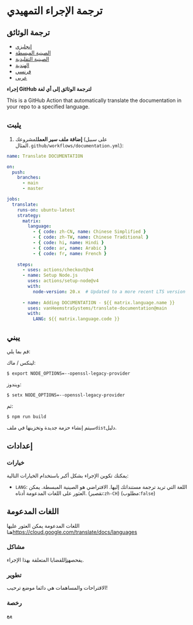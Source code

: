 # ترجمة الإجراء التمهيدي

## ترجمة الوثائق

-   [إنجليزي](DOCUMENTATION.md)
-   [الصينية المبسطة](DOCUMENTATION.zh-CN.md)
-   [الصينية التقليدية](DOCUMENTATION.zh-TW.md)
-   [الهندية](DOCUMENTATION.hi.md)
-   [فرنسي](DOCUMENTATION.fr.md)
-   [عربى](DOCUMENTATION.ar.md)

**إجراء GitHub لترجمة الوثائق إلى أي لغة**

This is a GitHub Action that automatically translate the documentation in your repo to a specified language.

## يثبت

1.  **إضافة ملف سير العمل**لمشروعك (على سبيل المثال`.github/workflows/documentation.yml`):

```yaml
name: Translate DOCUMENTATION

on:
  push:
    branches:
      - main
      - master

jobs:
  translate:
    runs-on: ubuntu-latest
    strategy:
      matrix:
        language:
          - { code: zh-CN, name: Chinese Simplified }
          - { code: zh-TW, name: Chinese Traditional }
          - { code: hi, name: Hindi }
          - { code: ar, name: Arabic }
          - { code: fr, name: French }
    
    steps:
      - uses: actions/checkout@v4
      - name: Setup Node.js
        uses: actions/setup-node@v4
        with:
          node-version: 20.x  # Updated to a more recent LTS version
      
      - name: Adding DOCUMENTATION - ${{ matrix.language.name }}
        uses: vanHeemstraSystems/translate-documentation@main
        with:
          LANG: ${{ matrix.language.code }}
```

## يبني

قم بما يلي:

لينكس / ماك:

    $ export NODE_OPTIONS=--openssl-legacy-provider

ويندوز:

    $ setx NODE_OPTIONS=--openssl-legacy-provider

ثم:

    $ npm run build

سيتم إنشاء حزمة جديدة وتخزينها في ملف`dist`دليل.

## إعدادات

### خيارات

يمكنك تكوين الإجراء بشكل أكبر باستخدام الخيارات التالية:

-   `LANG`: اللغة التي تريد ترجمة مستنداتك إليها. الافتراضي هو الصينية المبسطة. يمكن العثور على اللغات المدعومة أدناه.
    (تقصير:`zh-CH`) (مطلوب:`false`)

## اللغات المدعومة

اللغات المدعومة يمكن العثور عليها هنا<https://cloud.google.com/translate/docs/languages>

### مشاكل

يفحص[هنا](https://github.com/vanHeemstraSystems/translate-documentation/issues/1)للقضايا المتعلقة بهذا الإجراء.

### تطوير

الاقتراحات والمساهمات هي دائما موضع ترحيب!

### رخصة

[مع](./LICENSE)
